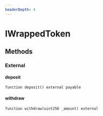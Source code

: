 ```yaml
---
headerDepth: 4
---
```


# IWrappedToken

## Methods

### External

#### deposit

```solidity:no-line-numbers
function deposit() external payable
```

#### withdraw

```solidity:no-line-numbers
function withdraw(uint256 _amount) external
```

